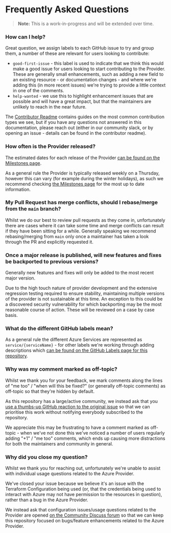 # Frequently Asked Questions

> **Note:** This is a work-in-progress and will be extended over time.

### How can I help?

Great question, we assign labels to each GitHub issue to try and group them, a number of these are relevant for users looking to contribute:

* `good-first-issue` - this label is used to indicate that we think this would make a good issue for users looking to start contributing to the Provider. These are generally small enhancements, such as adding a new field to an existing resource - or documentation changes - and where we're adding this (in more recent issues) we're trying to provide a little context in one of the comments.
* `help-wanted` - we use this to highlight enhancement issues that are possible and will have a great impact, but that the maintainers are unlikely to reach in the near future.

The [Contributor Readme](../README.md) contains guides on the most common contribution types we see, but if you have any questions not answered in this documentation, please reach out (either in our community slack, or by opening an issue - details can be found in the contributor readme).

### How often is the Provider released?

The estimated dates for each release of the Provider [can be found on the Milestones page](https://github.com/hashicorp/terraform-provider-azurerm/milestones).

As a general rule the Provider is typically released weekly on a Thursday, however this can vary (for example during the winter holidays), as such we recommend checking [the Milestones page](https://github.com/hashicorp/terraform-provider-azurerm/milestones) for the most up to date information.

### My Pull Request has merge conflicts, should I rebase/merge from the `main` branch?

Whilst we do our best to review pull requests as they come in, unfortunately there are cases where it can take some time and merge conflicts can result if they have been sitting for a while. Generally speaking we recommend rebasing/merging from `main` only once a maintainer has taken a look through the PR and explicitly requested it.  

<!-- TODO. -->

### Once a major release is published, will new features and fixes be backported to previous versions?

Generally new features and fixes will only be added to the most recent major version.

Due to the high touch nature of provider development and the extensive regression testing required to ensure stability, maintaining multiple versions of the provider is not sustainable at this time. An exception to this could be a discovered security vulnerability for which backporting may be the most reasonable course of action. These will be reviewed on a case by case basis.

### What do the different GitHub labels mean?

As a general rule the different Azure Services are represented as `service/{serviceName}` - for other labels we're working through adding descriptions which [can be found on the GitHub Labels page for this repository](https://github.com/hashicorp/terraform-provider-azurerm/labels).

### Why was my comment marked as off-topic?

Whilst we thank you for your feedback, we mark comments along the lines of "me too" / "when will this be fixed?" (or generally off-topic comments) as off-topic so that they're hidden by default.

As this repository has a large/active community, we instead ask that you [use a thumbs-up GitHub reaction to the original issue](https://blog.github.com/2016-03-10-add-reactions-to-pull-requests-issues-and-comments/) so that we can prioritise this work without notifying everybody subscribed to the repository.

We appreciate this may be frustrating to have a comment marked as off-topic - when we've not done this we've noticed a number of users regularly adding "+1" / "me too" comments, which ends up causing more distractions for both the maintainers and community in general.

### Why did you close my question?

Whilst we thank you for reaching out, unfortunately we're unable to assist with individual usage questions related to the Azure Provider.

We've closed your issue because we believe it's an issue with the Terraform Configuration being used (or, that the credentials being used to interact with Azure may not have permission to the resources in question), rather than a bug in the Azure Provider.

We instead ask that configuration issues/usage questions related to the Provider are opened [on the Community Discuss forum](https://discuss.hashicorp.com) so that we can keep this repository focused on bugs/feature enhancements related to the Azure Provider.

